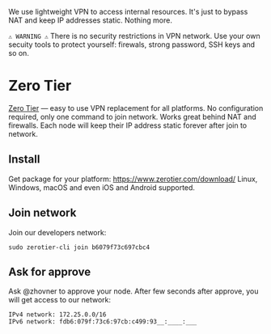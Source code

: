 We use lightweight VPN to access internal resources. It's just to bypass NAT and keep IP addresses static. Nothing more.

`⚠️ WARNING ⚠️` There is no security restrictions in VPN network. Use your own secuity tools to protect yourself: firewals, strong password, SSH keys and so on. 

# Zero Tier

[Zero Tier](https://www.zerotier.com/) — easy to use VPN replacement for all platforms. No configuration required, only one command to join network. Works great behind NAT and firewalls. Each node will keep their IP address static forever after join to network.

## Install 

Get package for your platform: https://www.zerotier.com/download/  Linux, Windows, macOS and even iOS and Android supported.

## Join network 

Join our developers network: 

`sudo zerotier-cli join b6079f73c697cbc4`

## Ask for approve

Ask @zhovner to approve your node. After few seconds after approve, you will get access to our network:

```
IPv4 network: 172.25.0.0/16
IPv6 network: fdb6:079f:73c6:97cb:c499:93__:____:___
```
